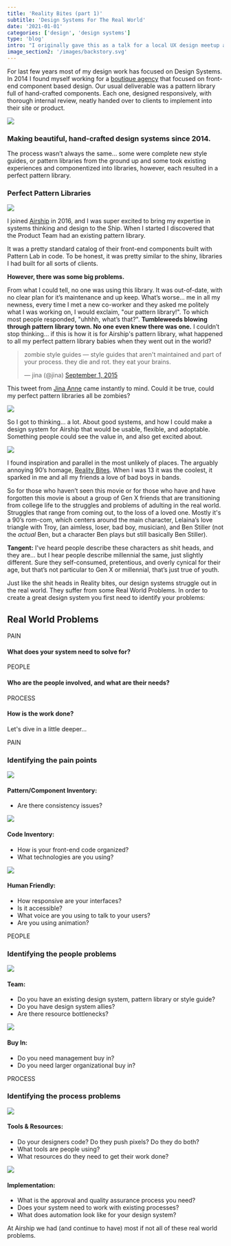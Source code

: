 ```yaml
---
title: 'Reality Bites (part 1)'
subtitle: 'Design Systems For The Real World'
date: '2021-01-01'
categories: ['design', 'design systems']
type: 'blog'
intro: "I originally gave this as a talk for a local UX design meetup a few years back. I was looking for a different presentation in my google slides the other day, and I stumbled across this one. While flipping through it a couple things came to mind. First, the talk had some moments of calamity, both my fault &#40;my notifications to take my garbage and recycling out popping up constantly&#41;, and not my fault &#40;the beer cycle folks pedaling by the open cargo door to the space we were in, their woooooooos! punctuating my talk&#41;. That aside, looking through the slides I thought to myself, there is still some pretty relevant content here, issues I am still dealing with, years later. If I am still struggling, chances are other people working on real world designs systems are too, so I thought I'd distill the good bits and relevant parts down to a blog post."
image_section2: '/images/backstory.svg'
---
```


For last few years most of my design work has focused on Design Systems. In 2014 I found myself working for a <a href ="">boutique agency</a> that focused on front-end component based design. Our usual deliverable was a pattern library full of hand-crafted components. Each one, designed responsively, with thorough internal review, neatly handed over to clients to implement into their site or product.


<div class="image-left">
    <img src="/images/pattern.png" />
    <h3>Making beautiful, hand-crafted design systems since 2014.</h3>
</div>


The process wasn’t always the same… some were complete new style guides, or pattern libraries from the ground up and some took existing experiences and componentized into libraries, however, each resulted in a perfect pattern library.

### Perfect Pattern Libraries
<img src="/images/patterns.gif" />

I joined <a href="">Airship</a> in 2016, and I was super excited to bring my expertise in systems thinking and design to the Ship. When I started I discovered that the Product Team had an existing pattern library.

It was a pretty standard catalog of their front-end components built with Pattern Lab in code. To be honest, it was pretty similar to the shiny, libraries I had built for all sorts of clients.

**However, there was some big problems.**

From what I could tell, no one was using this library. It was out-of-date, with no clear plan for it’s maintenance and up keep. What’s worse… me in all my newness, every time I met a new co-worker and they asked me politely what I was working on, I would exclaim, "our pattern library!". To which most people responded, "uhhhh, what’s that?". **Tumbleweeds blowing through pattern library town. No one even knew there was one.** I couldn’t stop thinking… if this is how it is for Airship's pattern library, what happened to all my perfect pattern library babies when they went out in the world?

<div class="twitter-embedd">
    <blockquote class="twitter-tweet"><p lang="en" dir="ltr">zombie style guides — style guides that aren&#39;t maintained and part of your process. they die and rot. they eat your brains.</p>&mdash; jina (@jina) <a href="https://twitter.com/jina/status/638850299172667392?ref_src=twsrc%5Etfw">September 1, 2015</a></blockquote> <script async src="https://platform.twitter.com/widgets.js" charset="utf-8"></script>
</div>

This tweet from <a href="">Jina Anne</a> came instantly to mind. Could it be true, could my perfect pattern libraries all be zombies?

<img class="center" src="/images/zombie.gif" />

So I got to thinking… a lot. About good systems, and how I could make a design system for Airship that would be usable, flexible, and adoptable. Something people could see the value in, and also get excited about.

<img class="center" src="/images/reality-bites-crew.png" />

I found inspiration and parallel in the most unlikely of places. The arguably annoying 90’s homage, <a href="">Reality Bites</a>. When I was 13 it was the coolest, it sparked in me and all my friends a love of bad boys in bands.

So for those who haven’t seen this movie or for those who have and have forgotten this movie is about a group of Gen X friends that are transitioning from college life to the struggles and problems of adulting in the real world. Struggles that range from coming out, to the loss of a loved one.  Mostly it's a 90’s rom-com, which centers around the main character, Lelaina’s love triangle with Troy, (an aimless, loser, bad boy, musician), and Ben Stiller (not the _actual_ Ben, but a character Ben plays but still basically Ben Stiller). 

**Tangent:** I've heard people describe these characters as shit heads, and they are… but I hear people describe millennial the same, just slightly different. Sure they self-consumed, pretentious, and overly cynical for their age, but that’s not particular to Gen X or millennial, that’s just true of youth.

Just like the shit heads in Reality bites, our design systems struggle out in the real world. They suffer from some Real World Problems. In order to create a great design system you first need to identify your problems:

## Real World Problems

<div class="problems">
    
<div class="problem pain">
    <span class="pain-inner">PAIN</span>
</div>
<h4 class="problem-header">What does your system need to solve for?</h4>
        
<div class="problem people">
    <span class="people-inner">PEOPLE</span>
</div>
<h4 class="problem-header">Who are the people involved, and what are their needs?</h4>

<div class="problem process">
    <span class="process-inner">PROCESS</span>
</div>
<h4 class="problem-header">How is the work done?</h4>

</div>

Let's dive in a little deeper...

<div class="image-left">
    <div class="problem pain">
        <span class="pain-inner">PAIN</span>
    </div>
    <h3>Identifying the pain points</h3>
</div>

<div class="image-left">
    <img src="/images/circle-1.svg" />
    <h4>Pattern/Component Inventory:</h4>
</div>

- Are there consistency issues?

<div class="image-left">
    <img src="/images/circle-1.svg" />
    <h4>Code Inventory:</h4>
</div>

- How is your front-end code organized?
- What technologies are you using?

<div class="image-left">
    <img src="/images/circle-1.svg" />
    <h4>Human Friendly:</h4>
</div>

- How responsive are your interfaces?
- Is it accessible?
- What voice are you using to talk to your users?
- Are you using animation?

<div class="image-left">
    <div class="problem people">
        <span class="people-inner">PEOPLE</span>
    </div>
    <h3>Identifying the people problems</h3>
</div>

<div class="image-left">
    <img src="/images/circle-1.svg" />
    <h4>Team:</h4>
</div>

- Do you have an existing design system, pattern library or style guide?
- Do you have design system allies?
- Are there resource bottlenecks?

<div class="image-left">
    <img src="/images/circle-1.svg" />
    <h4>Buy In:</h4>
</div>

- Do you need management buy in?
- Do you need larger organizational buy in?

<div class="image-left">
    <div class="problem process">
        <span class="process-inner">PROCESS</span>
    </div>
    <h3>Identifying the process problems</h3>
</div>

<div class="image-left">
    <img src="/images/circle-1.svg" />
    <h4>Tools & Resources:</h4>
</div>

- Do your designers code? Do they push pixels? Do they do both?
- What tools are people using?
- What resources do they need to get their work done?

<div class="image-left">
    <img src="/images/circle-1.svg" />
    <h4>Implementation:</h4>
</div>

- What is the approval and quality assurance process you need?
- Does your system need to work with existing processes?
- What does automation look like for your design system?

At Airship we had (and continue to have) most if not all of these real world problems. 


